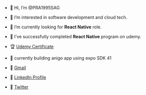 - 👋 Hi, I’m @PRA1995SAG
- 👀 I’m interested in software development and cloud tech.
- 🌱 I’m currently looking for **React Native** role.
- 📖 I've successfully completed **React Native** program on udemy.
- 🏆 [Udemy Certificate](https://www.udemy.com/certificate/UC-58866c46-09e6-470f-9120-a72884cb464c/)

- 🧰 currently building anigo app using expo SDK 41
- 🔗 [Gmail](livethefree@gmail.com)
- 🔗 [LinkedIn Profile](https://www.linkedin.com/in/prathamesh-sagvekar-339047165/)
- 🔗 [Twitter](https://twitter.com/PrathameshSagv5)
<!---
PRA1995SAG/PRA1995SAG is a ✨ special ✨ repository because its `README.md` (this file) appears on your GitHub profile.
You can click the Preview link to take a look at your changes.
--->
